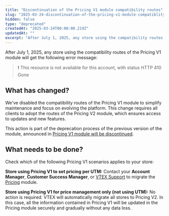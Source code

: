 ```yaml
---
title: "Discontinuation of the Pricing V1 module compatibility routes"
slug: "2025-03-24-discontinuation-of-the-pricing-v1-module-compatiblity-routes"
hidden: false
type: "deprecated"
createdAt: "2025-03-24T00:00:00.219Z"
updatedAt: ""
excerpt: "After July 1, 2025, any store using the compatibility routes of the Pricing V1 module will get the following error message: This resource is not available for this account, with status HTTP 410 Gone"
---
```


After July 1, 2025, any store using the compatibility routes of the Pricing V1 module will get the following error message:

>❗ This resource is not available for this account, with status HTTP 410 Gone

## What has changed?
We've disabled the compatibility routes of the Pricing V1 module to simplify maintenance and focus on evolving the platform. This change requires all clients to adopt the routes of the Pricing V2 module, which ensures access to updates and new features.

This action is part of the deprecation process of the previous version of the module, announced in [Pricing V1 module will be discontinued](https://help.vtex.com/en/announcements/deprecacao-pricing-v1--46YxKNOCLH2Ykw6a9uyxXB?&utm_source=autocomplete).

## What needs to be done?
Check which of the following Pricing V1 scenarios applies to your store:

**Store using Pricing V1 to set pricing per UTM:** Contact your **Account Manager**, **Customer Success Manager**, or [VTEX Support](https://help.vtex.com/en/support) to migrate the [Pricing](https://help.vtex.com/en/tracks/precos-101--6f8pwCns3PJHqMvQSugNfP) module.

**Store using Pricing V1 for price management only (not using UTM):** No action is required. VTEX will automatically migrate all stores to Pricing V2. In this case, all the information contained in Pricing V1 will be updated in the Pricing module securely and gradually without any data loss.